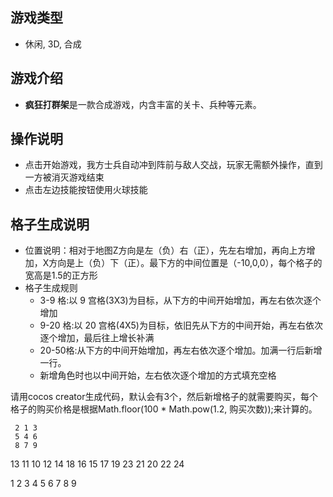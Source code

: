 ## 游戏类型
* 休闲, 3D, 合成

## 游戏介绍
- **疯狂打群架**是一款合成游戏，内含丰富的关卡、兵种等元素。

## 操作说明
* 点击开始游戏，我方士兵自动冲到阵前与敌人交战，玩家无需额外操作，直到一方被消灭游戏结束
* 点击左边技能按钮使用火球技能

## 格子生成说明
  * 位置说明：相对于地图Z方向是左（负）右（正），先左右增加，再向上方增加，X方向是上（负）下（正）。最下方的中间位置是（-10,0,0），每个格子的宽高是1.5的正方形
  * 格子生成规则
    * 3-9 格:以 9 宫格(3X3)为目标，从下方的中间开始增加，再左右依次逐个增加
    * 9-20 格:以 20 宫格(4X5)为目标，依旧先从下方的中间开始，再左右依次逐个增加，最后往上增长补满
    * 20-50格:从下方的中间开始增加，再左右依次逐个增加。加满一行后新增一行。
    * 新增角色时也以中间开始，左右依次逐个增加的方式填充空格

请用cocos creator生成代码，默认会有3个，然后新增格子的就需要购买，每个格子的购买价格是根据Math.floor(100 * Math.pow(1.2, 购买次数));来计算的。

     2 1 3
     5 4 6
     8 7 9
 13 11 10 12 14
 18 16 15 17 19
 23 21 20 22 24

 1 2 3
 4 5 6
 7 8 9